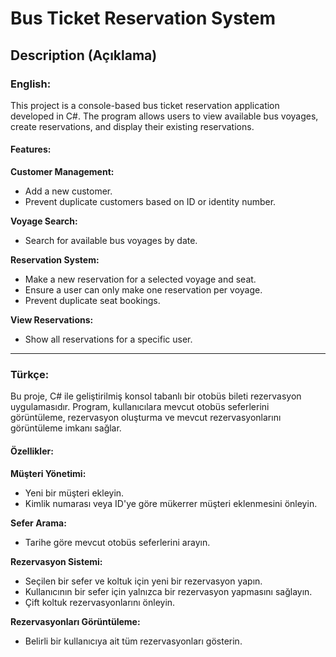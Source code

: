 # Bus Ticket Reservation System

## Description (Açıklama)

### English:
This project is a console-based bus ticket reservation application developed in C#. The program allows users to view available bus voyages, create reservations, and display their existing reservations.

#### Features:
**Customer Management:**
- Add a new customer.
- Prevent duplicate customers based on ID or identity number.

**Voyage Search:**
- Search for available bus voyages by date.

**Reservation System:**
- Make a new reservation for a selected voyage and seat.
- Ensure a user can only make one reservation per voyage.
- Prevent duplicate seat bookings.

**View Reservations:**
- Show all reservations for a specific user.

---

### Türkçe:
Bu proje, C# ile geliştirilmiş konsol tabanlı bir otobüs bileti rezervasyon uygulamasıdır. Program, kullanıcılara mevcut otobüs seferlerini görüntüleme, rezervasyon oluşturma ve mevcut rezervasyonlarını görüntüleme imkanı sağlar.

#### Özellikler:
**Müşteri Yönetimi:**
- Yeni bir müşteri ekleyin.
- Kimlik numarası veya ID'ye göre mükerrer müşteri eklenmesini önleyin.

**Sefer Arama:**
- Tarihe göre mevcut otobüs seferlerini arayın.

**Rezervasyon Sistemi:**
- Seçilen bir sefer ve koltuk için yeni bir rezervasyon yapın.
- Kullanıcının bir sefer için yalnızca bir rezervasyon yapmasını sağlayın.
- Çift koltuk rezervasyonlarını önleyin.

**Rezervasyonları Görüntüleme:**
- Belirli bir kullanıcıya ait tüm rezervasyonları gösterin.
